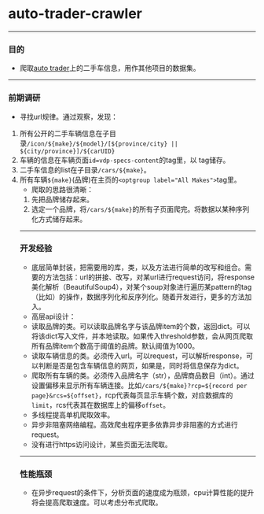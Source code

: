 # auto-trader-crawler
----
### 目的
* 爬取[auto trader](https://www.autotrader.ca)上的二手车信息，用作其他项目的数据集。
----
### 前期调研
* 寻找url规律。通过观察，发现：
1. 所有公开的二手车辆信息在子目录`/icon/${make}/${model}/[${province/city} || ${city/province}]/${carUID}`
2. 车辆的信息在车辆页面`id=vdp-specs-content`的tag里，以<table> tag储存。
3. 二手车信息的list在子目录`/cars/${make}`。
4. 所有车辆`${make}`(品牌)在主页的`<optgroup label="All Makes">`tag里。
* 爬取的思路很清晰：
1. 先把品牌储存起来。
2. 选定一个品牌，将`/cars/${make}`的所有子页面爬完。将数据以某种序列化方式储存起来。
----
### 开发经验
* 底层简单封装，把需要用的库，类，以及方法进行简单的改写和组合。需要的方法包括：url的拼接、改写，对某url进行request访问，将response美化解析（BeautifulSoup4），对某个soup对象进行遍历某pattern的tag（比如<a>）的操作，数据序列化和反序列化。随着开发进行，更多的方法加入。
* 高层api设计：
* 读取品牌的类。可以读取品牌名字与该品牌item的个数，返回dict。可以将该dict写入文件，并本地读取。如果传入threshold参数，会从网页爬取所有品牌item个数高于阈值的品牌。默认阈值为1000。
* 读取车辆信息的类。必须传入url。可以request，可以解析response，可以判断是否是包含车辆信息的网页，如果是，同时将信息保存为dict。
* 爬取所有车辆的类。必须传入品牌名字（str），品牌商品数目（int）。通过设置偏移来显示所有车辆连接。比如`/cars/${make}?rcp=${record per page}&rcs=${offset}`，rcp代表每页显示车辆个数，对应数据库的`limit`，rcs代表其在数据库上的偏移`offset`。
* 多线程提高单机爬取效率。
* 异步非阻塞网络编程。高效爬虫程序更多依靠异步非阻塞的方式进行request。
* 没有进行https访问设计，某些页面无法爬取。
----
### 性能瓶颈
* 在异步request的条件下，分析页面的速度成为瓶颈，cpu计算性能的提升将会提高爬取速度。可以考虑分布式爬取。
